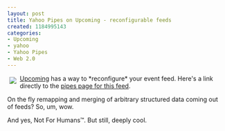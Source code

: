 ```yaml
--- 
layout: post
title: Yahoo Pipes on Upcoming - reconfigurable feeds
created: 1184995143
categories: 
- Upcoming
- yahoo
- Yahoo Pipes
- Web 2.0
---
```

<img src="http://bmannconsulting.com/sites/bmannconsulting.com/files/Picture 9.png" align="left" style="padding: 5px;" />
<p><a href="http://upcoming.yahoo.com">Upcoming</a> has a way to *reconfigure* your event feed. Here's a link directly to the <a href="http://pipes.yahoo.com/pipes/pipe.info?_id=ns70kRi32xGhv8UAt5qdmw">pipes page for this feed</a>.</p>

<p>On the fly remapping and merging of arbitrary structured data coming out of feeds? So, um, wow.</p>

<p>And yes, Not For Humans™. But still, deeply cool.</p>
